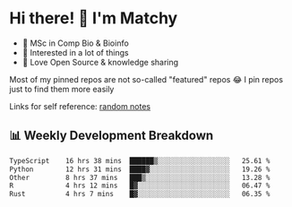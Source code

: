 # Hi there! 👋 I'm Matchy

- 🧬 MSc in Comp Bio & Bioinfo
- 🎈 Interested in a lot of things
- 💜 Love Open Source & knowledge sharing

Most of my pinned repos are not so-called "featured" repos 😂 I pin repos just to find them more easily

Links for self reference: [random notes](https://matchy233.github.io/random-notes)

## 📊 Weekly Development Breakdown

<!--START_SECTION:waka-->

```txt
TypeScript    16 hrs 38 mins  ██████▒░░░░░░░░░░░░░░░░░░   25.61 %
Python        12 hrs 31 mins  ████▓░░░░░░░░░░░░░░░░░░░░   19.26 %
Other         8 hrs 37 mins   ███▒░░░░░░░░░░░░░░░░░░░░░   13.28 %
R             4 hrs 12 mins   █▓░░░░░░░░░░░░░░░░░░░░░░░   06.47 %
Rust          4 hrs 7 mins    █▓░░░░░░░░░░░░░░░░░░░░░░░   06.35 %
```

<!--END_SECTION:waka-->
